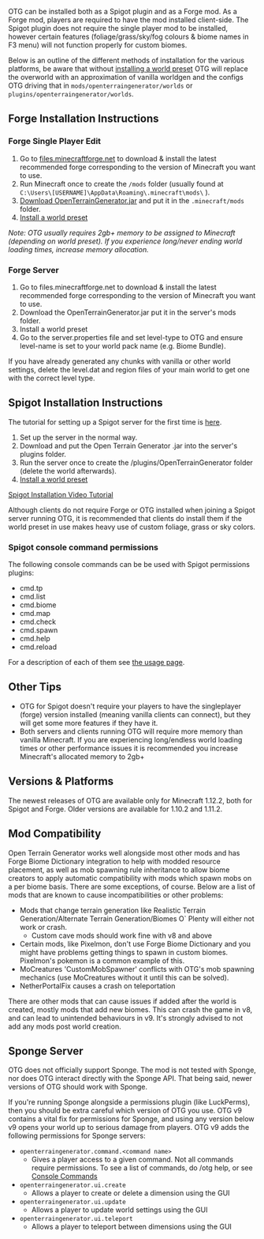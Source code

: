 OTG can be installed both as a Spigot plugin and as a Forge mod. As a Forge mod, players are required to have the mod installed client-side. The Spigot plugin does not require the single player mod to be installed, however certain features (foliage/grass/sky/fog colours & biome names in F3 menu) will not function properly for custom biomes.

Below is an outline of the different methods of installation for the various platforms, be aware that without [installing a world preset](/OpenTerrainGenerator/installation/installing-worlds) OTG will replace the overworld with an approximation of vanilla worldgen and the configs OTG driving that in `mods/openterraingenerator/worlds` or `plugins/openterraingenerator/worlds`.

## Forge Installation Instructions
### Forge Single Player Edit
1. Go to [files.minecraftforge.net](https://files.minecraftforge.net/) to download & install the latest recommended forge corresponding to the version of Minecraft you want to use.
2. Run Minecraft once to create the `/mods` folder (usually found at `C:\Users\[USERNAME]\AppData\Roaming\.minecraft\mods\` ).
3. [Download OpenTerrainGenerator.jar](https://minecraft.curseforge.com/projects/open-terrain-generator) and put it in the `.minecraft/mods` folder.
4. [Install a world preset](/OpenTerrainGenerator/installation/installing-worlds)

*Note: OTG usually requires 2gb+ memory to be assigned to Minecraft (depending on world preset). If you experience long/never ending world loading times, increase memory allocation.*

### Forge Server
1. Go to files.minecraftforge.net to download & install the latest recommended forge corresponding to the version of Minecraft you want to use.
2. Download the OpenTerrainGenerator.jar put it in the server's mods folder.
3. Install a world preset
4. Go to the server.properties file and set level-type to OTG and ensure level-name is set to your world pack name (e.g. Biome Bundle).

If you have already generated any chunks with vanilla or other world settings, delete the level.dat and region files of your main world to get one with the correct level type.

## Spigot Installation Instructions
The tutorial for setting up a Spigot server for the first time is [here](https://www.spigotmc.org/wiki/spigot-installation/).

1. Set up the server in the normal way.
2. Download and put the Open Terrain Generator .jar into the server's plugins folder.
3. Run the server once to create the /plugins/OpenTerrainGenerator folder (delete the world afterwards).
4. [Install a world preset](/OpenTerrainGenerator/installation/installing-worlds)

[Spigot Installation Video Tutorial](https://www.youtube.com/watch?v=ThYH_YsX4EU)

Although clients do not require Forge or OTG installed when joining a Spigot server running OTG, it is recommended that clients do install them if the world preset in use makes heavy use of custom foliage, grass or sky colors.

### Spigot console command permissions

The following console commands can be be used with Spigot permissions plugins:

* cmd.tp
* cmd.list
* cmd.biome
* cmd.map
* cmd.check
* cmd.spawn
* cmd.help
* cmd.reload

For a description of each of them see [the usage page](/OpenTerrainGenerator/usage/gui-and-commands).

## Other Tips
* OTG for Spigot doesn't require your players to have the singleplayer (forge) version installed (meaning vanilla clients can connect), but they will get some more features if they have it.
* Both servers and clients running OTG will require more memory than vanilla Minecraft. If you are experiencing long/endless world loading times or other performance issues it is recommended you increase Minecraft's allocated memory to 2gb+

## Versions & Platforms
The newest releases of OTG are available only for Minecraft 1.12.2, both for Spigot and Forge. Older versions are available for 1.10.2 and 1.11.2.

## Mod Compatibility
Open Terrain Generator works well alongside most other mods and has Forge Biome Dictionary integration to help with modded resource placement, as well as mob spawning rule inheritance to allow biome creators to apply automatic compatibility with mods which spawn mobs on a per biome basis. There are some exceptions, of course. Below are a list of mods that are known to cause incompatibilities or other problems:

* Mods that change terrain generation like Realistic Terrain Generation/Alternate Terrain Generation/Biomes O` Plenty will either not work or crash.
  * Custom cave mods should work fine with v8 and above
* Certain mods, like Pixelmon, don't use Forge Biome Dictionary and you might have problems getting things to spawn in custom biomes. Pixelmon's pokemon is a common example of this.
* MoCreatures 'CustomMobSpawner' conflicts with OTG's mob spawning mechanics (use MoCreatures without it until this can be solved).
* NetherPortalFix causes a crash on teleportation


There are other mods that can cause issues if added after the world is created, mostly mods that add new biomes. This can crash the game in v8, and can lead to unintended behaviours in v9. It's strongly advised to not add any mods post world creation.

## Sponge Server
OTG does not officially support Sponge. The mod is not tested with Sponge, nor does OTG interact directly with the Sponge API. That being said, newer versions of OTG should work with Sponge.

If you're running Sponge alongside a permissions plugin (like LuckPerms), then you should be extra careful which version of OTG you use. OTG v9 contains a vital fix for permissions for Sponge, and using any version below v9 opens your world up to serious damage from players. OTG v9 adds the following permissions for Sponge servers:

* `openterraingenerator.command.<command name>`
  * Gives a player access to a given command. Not all commands require permissions. To see a list of commands, do /otg help, or see [Console Commands](/OpenTerrainGenerator/usage/gui-and-commands)
* `openterraingenerator.ui.create`
  * Allows a player to create or delete a dimension using the GUI
* `openterraingenerator.ui.update`
  * Allows a player to update world settings using the GUI
* `openterraingenerator.ui.teleport`
  * Allows a player to teleport between dimensions using the GUI
